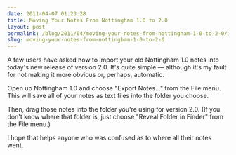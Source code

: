 ```yaml
---
date: 2011-04-07 01:23:28
title: Moving Your Notes From Nottingham 1.0 to 2.0
layout: post
permalink: /blog/2011/04/moving-your-notes-from-nottingham-1-0-to-2-0/index.html
slug: moving-your-notes-from-nottingham-1-0-to-2-0
---
```

A few users have asked how to import your old Nottingham 1.0 notes into today's new release of version 2.0. It's quite simple &mdash; although it's my fault for not making it more obvious or, perhaps, automatic.

Open up Nottingham 1.0 and choose "Export Notes..." from the File menu. This will save all of your notes as text files into the folder you choose.

Then, drag those notes into the folder you're using for version 2.0. (If you don't know where that folder is, just choose "Reveal Folder in Finder" from the File menu.)

I hope that helps anyone who was confused as to where all their notes went.